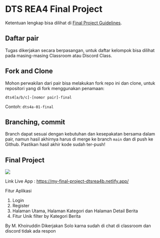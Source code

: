 # DTS REA4 Final Project

Ketentuan lengkap bisa dilihat di [Final Project Guidelines](https://docs.google.com/document/d/122KyWNQ4xxU4aFwWbM4vIfH7LM4AH2CZEZa3YsEHjCk).

## Daftar pair

Tugas dikerjakan secara berpasangan, untuk daftar kelompok bisa dilihat pada masing-masing Classroom atau Discord Class.

## Fork and Clone

Mohon perwakilan dari pair bisa melakukan fork repo ini dan clone, untuk repositori yang di fork menggunakan penamaan:

`dts4[a/b/c]-[nomor pair]-final`

Contoh: `dts4a-01-final`

## Branching, commit

Branch dapat sesuai dengan kebutuhan dan kesepakatan bersama dalam pair, namun hasil akhirnya harus di merge ke branch `main` dan di push ke Github. Pastikan hasil akhir kode sudah ter-push!

## Final Project

![](./Final-Project-ReactJS.gif)

Link Live App : https://my-final-project-dtsrea4b.netlify.app/

Fitur Aplikasi

1. Login
2. Register
3. Halaman Utama, Halaman Kategori dan Halaman Detail Berita
4. Fitur Unik filter by Kategori Berita

By
M. Khoiruddin
Dikerjakan Solo karna sudah di chat di classroom dan discord tidak ada respon
